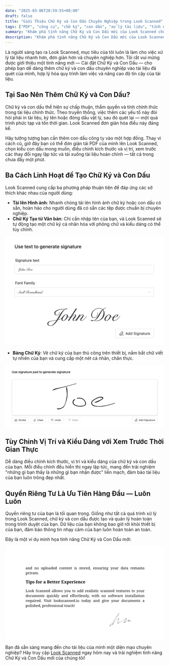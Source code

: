 ```yaml
---
date: "2025-03-06T20:59:55+08:00"
draft: false
title: "Giới Thiệu Chữ Ký và Con Dấu Chuyên Nghiệp trong Look Scanned"
tags: ["PDF", "công cụ", "chữ ký", "con dấu", "xử lý tài liệu", "tính năng"]
summary: "Khám phá tính năng Chữ Ký và Con Dấu mới của Look Scanned cho phép bạn thêm chữ ký và con dấu chuyên nghiệp vào tài liệu của mình trực tiếp trong trình duyệt. Tìm hiểu về nhiều phương pháp tạo chữ ký, tùy chọn tùy chỉnh và xử lý tập trung vào quyền riêng tư."
description: "Khám phá tính năng Chữ Ký và Con Dấu mới của Look Scanned cho phép bạn thêm chữ ký và con dấu chuyên nghiệp vào tài liệu của mình trực tiếp trong trình duyệt. Tìm hiểu về nhiều phương pháp tạo chữ ký, tùy chọn tùy chỉnh và xử lý tập trung vào quyền riêng tư."
---
```


Là người sáng tạo ra Look Scanned, mục tiêu của tôi luôn là làm cho việc xử lý tài liệu nhanh hơn, đơn giản hơn và chuyên nghiệp hơn. Tôi rất vui mừng được giới thiệu một tính năng mới — Cài đặt Chữ Ký và Con Dấu — cho phép bạn dễ dàng thêm chữ ký và con dấu chuyên nghiệp vào tài liệu đã quét của mình, hợp lý hóa quy trình làm việc và nâng cao độ tin cậy của tài liệu.

## Tại Sao Nên Thêm Chữ Ký và Con Dấu?

Chữ ký và con dấu thể hiện sự chấp thuận, thẩm quyền và tính chính thức trong tài liệu chính thức. Theo truyền thống, việc thêm các yếu tố này đòi hỏi phải in tài liệu, ký tên hoặc đóng dấu vật lý, sau đó quét lại — một quá trình phức tạp và tốn thời gian. Look Scanned đơn giản hóa điều này đáng kể.

Hãy tưởng tượng bạn cần thêm con dấu công ty vào một hợp đồng. Thay vì cách cũ, giờ đây bạn có thể đơn giản tải PDF của mình lên Look Scanned, chọn kiểu con dấu mong muốn, điều chỉnh kích thước và vị trí, xem trước các thay đổi ngay lập tức và tải xuống tài liệu hoàn chỉnh — tất cả trong chưa đầy một phút.

## Ba Cách Linh Hoạt để Tạo Chữ Ký và Con Dấu

Look Scanned cung cấp ba phương pháp thuận tiện để đáp ứng các sở thích khác nhau của người dùng:

- **Tải lên Hình ảnh**: Nhanh chóng tải lên hình ảnh chữ ký hoặc con dấu có sẵn, hoàn hảo cho người dùng đã có sẵn các tệp được chuẩn bị chuyên nghiệp.
- **Chữ Ký Tạo từ Văn bản**: Chỉ cần nhập tên của bạn, và Look Scanned sẽ tự động tạo một chữ ký cá nhân hóa với phông chữ và kiểu dáng có thể tùy chỉnh.

![Ví dụ về Chữ Ký Tạo từ Văn bản](./use-text-to-generate-signature-example.webp)

- **Bảng Chữ Ký**: Vẽ chữ ký của bạn thủ công trên thiết bị, nắm bắt chữ viết tự nhiên của bạn và cung cấp một nét cá nhân, chân thực.

![Ví dụ về Bảng Chữ Ký](./use-signature-pad-to-generate-signature-example.webp)

## Tùy Chỉnh Vị Trí và Kiểu Dáng với Xem Trước Thời Gian Thực

Dễ dàng điều chỉnh kích thước, vị trí và kiểu dáng của chữ ký và con dấu của bạn. Mỗi điều chỉnh đều hiển thị ngay lập tức, mang đến trải nghiệm "những gì bạn thấy là những gì bạn nhận được" liền mạch, đảm bảo tài liệu của bạn luôn trông đẹp nhất.

## Quyền Riêng Tư Là Ưu Tiên Hàng Đầu — Luôn Luôn

Quyền riêng tư của bạn là tối quan trọng. Giống như tất cả quá trình xử lý trong Look Scanned, chữ ký và con dấu được tạo và quản lý hoàn toàn trong trình duyệt của bạn. Dữ liệu của bạn không bao giờ rời khỏi thiết bị của bạn, đảm bảo thông tin nhạy cảm của bạn luôn hoàn toàn an toàn.

Đây là một ví dụ minh họa tính năng Chữ Ký và Con Dấu mới:

![Ví dụ về Chữ Ký và Con Dấu](./signature-and-stamp-example.webp)

Bạn đã sẵn sàng mang đến cho tài liệu của mình một diện mạo chuyên nghiệp? Hãy truy cập [Look Scanned](https://lookscanned.io) ngay hôm nay và trải nghiệm tính năng Chữ Ký và Con Dấu mới của chúng tôi!
